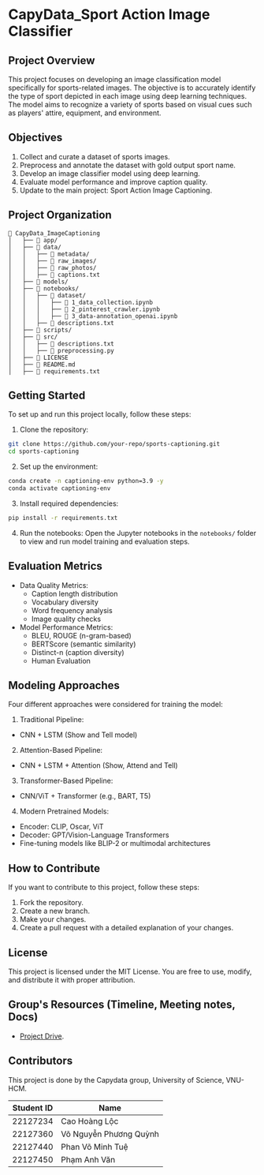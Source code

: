 # CapyData_Sport Action Image Classifier

## Project Overview
This project focuses on developing an image classification model specifically for sports-related images. The objective is to accurately identify the type of sport depicted in each image using deep learning techniques. The model aims to recognize a variety of sports based on visual cues such as players' attire, equipment, and environment. 

## Objectives
1. Collect and curate a dataset of sports images.
2. Preprocess and annotate the dataset with gold output sport name.
3. Develop an image classifier model using deep learning.
4. Evaluate model performance and improve caption quality.
5. Update to the main project: Sport Action Image Captioning.


## Project Organization
```
📂 CapyData_ImageCaptioning
│   ├── 📂 app/
│   ├── 📂 data/
│   │   ├── 📂 metadata/
│   │   ├── 📂 raw_images/
│   │   ├── 📂 raw_photos/
│   │   ├── 📄 captions.txt
│   ├── 📂 models/
│   ├── 📂 notebooks/
│   │   ├── 📂 dataset/
│   │   │   ├── 📄 1_data_collection.ipynb
│   │   │   ├── 📄 2_pinterest_crawler.ipynb
│   │   │   ├── 📄 3_data-annotation_openai.ipynb
│   │   ├── 📄 descriptions.txt
│   ├── 📂 scripts/
│   ├── 📂 src/
│   │   ├── 📄 descriptions.txt
│   │   ├── 📄 preprocessing.py
│   ├── 📄 LICENSE
│   ├── 📄 README.md
│   ├── 📄 requirements.txt
```

## Getting Started
To set up and run this project locally, follow these steps:

1. Clone the repository:
```bash
git clone https://github.com/your-repo/sports-captioning.git
cd sports-captioning
```

2. Set up the environment:
```bash
conda create -n captioning-env python=3.9 -y
conda activate captioning-env
```

3. Install required dependencies:
```bash
pip install -r requirements.txt
```

4. Run the notebooks:
Open the Jupyter notebooks in the `notebooks/` folder to view and run model training and evaluation steps.

## Evaluation Metrics
- Data Quality Metrics:
    - Caption length distribution
    - Vocabulary diversity
    - Word frequency analysis
    - Image quality checks
- Model Performance Metrics:
    - BLEU, ROUGE (n-gram-based)
    - BERTScore (semantic similarity)
    - Distinct-n (caption diversity)
    - Human Evaluation

## Modeling Approaches

Four different approaches were considered for training the model:

1. Traditional Pipeline:
- CNN + LSTM (Show and Tell model)

2. Attention-Based Pipeline:
- CNN + LSTM + Attention (Show, Attend and Tell)

3. Transformer-Based Pipeline:
- CNN/ViT + Transformer (e.g., BART, T5)

4. Modern Pretrained Models:
- Encoder: CLIP, Oscar, ViT
- Decoder: GPT/Vision-Language Transformers
- Fine-tuning models like BLIP-2 or multimodal architectures

## How to Contribute

If you want to contribute to this project, follow these steps:
1. Fork the repository.
2. Create a new branch.
3. Make your changes.
4. Create a pull request with a detailed explanation of your changes.

## License

This project is licensed under the MIT License. You are free to use, modify, and distribute it with proper attribution.

## Group's Resources (Timeline, Meeting notes, Docs)
- [Project Drive](https://drive.google.com/drive/u/0/folders/1bOzHSAkUOj7Zp-7Flf7NnK-F441BHmwe).

## Contributors
This project is done by the Capydata group, University of Science, VNU-HCM.

| Student ID | Name                   |
|------------|------------------------|
| 22127234   | Cao Hoàng Lộc          |
| 22127360   | Võ Nguyễn Phương Quỳnh |
| 22127440   | Phan Võ Minh Tuệ       |
| 22127450   | Phạm Anh Văn           |